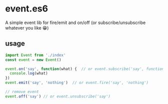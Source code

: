 # event.es6
A simple event lib for fire/emit and on/off (or subscribe/unsubscribe whatever you like 😁)

## usage
```js
import Event from './index'
const event = new Event()

event.on('say', function(what) {  // or event.subscribe('say', function(what){...})
  console.log(what)
})
event.emit('say', 'nothing')  // or event.fire('say', 'nothing')

// remove event
event.off('say') // or event.unsubscribe('say')
```
